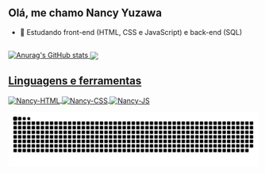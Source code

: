 ## Olá, me chamo Nancy Yuzawa

- 🌱 Estudando front-end (HTML, CSS e JavaScript) e back-end (SQL)
##
<div>
  <a href="https://github.com/nancyuzawa">
    
  ![Anurag's GitHub stats](https://github-readme-stats.vercel.app/api?username=nancyuzawa&rank_icon=github&theme=dracula)
  <img height="180em"  align="center" src="https://github-readme-stats.vercel.app/api/top-langs/?username=nancyuzawa&layout=compact&langs_count=7&theme=dracula" />
</div>
  
 ## Linguagens e ferramentas
  
  <div id="Logo">    
   <img align="center" alt="Nancy-HTML" height="40" width="50" src="https://cdn.jsdelivr.net/gh/devicons/devicon/icons/html5/html5-plain-wordmark.svg" />
   <img align="center" alt="Nancy-CSS" height="40" width="50" src="https://cdn.jsdelivr.net/gh/devicons/devicon/icons/css3/css3-plain-wordmark.svg" />
   <img align="center" alt="Nancy-JS" height="40" width="50" src="https://cdn.jsdelivr.net/gh/devicons/devicon/icons/javascript/javascript-plain.svg" />
          
  </div>
   
  ![Snake animation](https://github.com/nancyuzawa/nancyuzawa/blob/output/github-contribution-grid-snake.svg)

